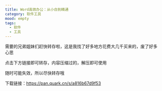 ```yaml
---
title: Word高效办公：从小白到精通
category: 软件工具
mood: empty
tags:
  - 软件
  - 工具
---
```








需要的兄弟姐妹们赶快转存啦，这是我找了好多地方花费大几千买来的，废了好多心思




点击下方链接即可转存，内容压缩过的，解压即可使用




随时可能失效，所以尽快转存哦







下载链接：https://pan.quark.cn/s/a816b67d9f53














